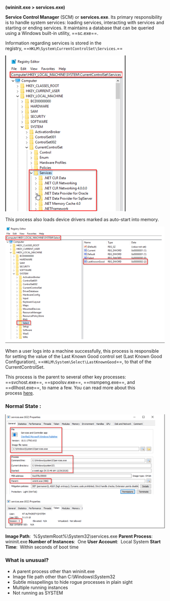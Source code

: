**(wininit.exe > services.exe)**

**Service Control Manager** (SCM) or **services.exe**. Its primary responsibility is to handle system services: loading services, interacting with services and starting or ending services. It maintains a database that can be queried using a Windows built-in utility, ==sc.exe==.

Information regarding services is stored in the registry, ==`HKLM\System\CurrentControlSet\Services`.==

![](../../Attachments/Pasted%20image%2020231105010045.png)

This process also loads device drivers marked as auto-start into memory. 

![](../../Attachments/Pasted%20image%2020231105010056.png)

When a user logs into a machine successfully, this process is responsible for setting the value of the Last Known Good control set (Last Known Good Configuration), ==`HKLM\System\Select\LastKnownGood`==, to that of the CurrentControlSet.

This process is the parent to several other key processes: ==svchost.exe==, ==spoolsv.exe==, ==msmpeng.exe==, and ==dllhost.exe==, to name a few. You can read more about this process [here](https://en.wikipedia.org/wiki/Service_Control_Manager).
### Normal State :

![](../../Attachments/Pasted%20image%2020231105010106.png)

**Image Path**:  %SystemRoot%\System32\services.exe
**Parent Process**:  wininit.exe
**Number of Instances**:  One
**User Account**:  Local System
**Start Time**:  Within seconds of boot time
### What is unusual?

- A parent process other than wininit.exe
- Image file path other than C:\Windows\System32
- Subtle misspellings to hide rogue processes in plain sight
- Multiple running instances
- Not running as SYSTEM